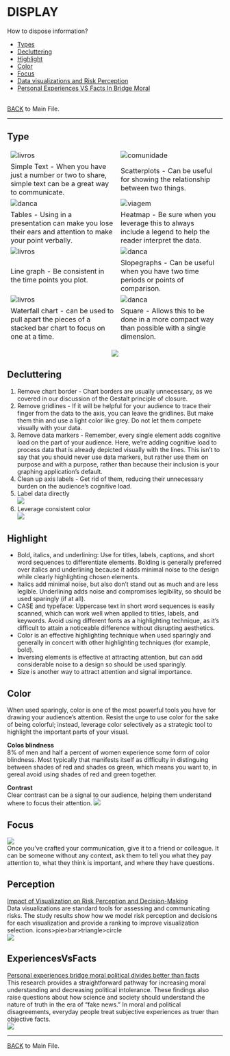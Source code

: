 
# DISPLAY

How to dispose information?

- [Types](#type)<br>
- [Decluttering](#decluttering)<br>
- [Highlight](#highlight)<br>
- [Color](#color)<br>
- [Focus](#focus)<br>
- [Data visualizations and Risk Perception](#perception)<br>
- [Personal Experiences VS Facts In Bridge Moral](#experiencesvsfacts)<br><br>

[BACK](https://github.com/gabriellearruda/storytelling-with-data/blob/main/README.md) to Main File.

---
## Type

<table style="border-color: transparent;">
 <tbody style="border-color: transparent;">
  <tr style="border-color: transparent;">
   <td style="border-color: transparent;"><img align="left" alt="livros" src="images/simpletext.png" />
   <td style="border-color: transparent;"><img align="left" href="" alt="comunidade" src="images/scatter.png" />
  </tr>
  <tr style="border-color: transparent;">
   <td style="border-color: transparent;">Simple Text - When you have just a number or two to share, simple text can be a great way to communicate.
   <td style="border-color: transparent;">Scatterplots - Can be useful for showing the relationship between two
things.
  </tr>
  
  <tr style="border-color: transparent;">
   <td style="border-color: transparent;"><img align="left" href="" alt="danca" src="images/table.png" />
   <td style="border-color: transparent;"><img align="left" href="" alt="viagem" src="images/heatmap.png" />
  </tr>
  <tr style="border-color: transparent;">
   <td style="border-color: transparent;">Tables - Using in a presentation can make you lose their ears and attention to make your point verbally.
   <td style="border-color: transparent;">Heatmap - Be sure when you leverage this to always include a legend to help the reader interpret the data.
  </tr>
  
  <tr style="border-color: transparent;">
   <td style="border-color: transparent;"><img align="left" alt="livros" src="images/line.png" />
   <td style="border-color: transparent;"><img align="left" href="" alt="danca" src="images/slope.png" />
  </tr>
  <tr style="border-color: transparent;">
   <td style="border-color: transparent;">Line graph - Be consistent in the time points you plot.
   <td style="border-color: transparent;">Slopegraphs - Can be useful when you have two time periods or
points of comparison.
  </tr>
  
  <tr style="border-color: transparent;">
   <td style="border-color: transparent;"><img align="left" alt="livros" src="images/watterfall.png" />
   <td style="border-color: transparent;"><img align="left" href="" alt="danca" src="images/square.png" />
  </tr>
  <tr style="border-color: transparent;">
   <td style="border-color: transparent;">Waterfall chart - can be used to pull apart the pieces of a stacked
bar chart to focus on one at a time.
   <td style="border-color: transparent;">Square - Allows this to be done in a more compact way than
possible with a single dimension.
  </tr>
 </tbody>
</table>
<p align="center">
 <img  align="center" src="images/bar.png"><br>
</p>

## Decluttering
1. Remove chart border - Chart borders are usually unnecessary, as we covered in our discussion of the Gestalt principle of closure.<br>
2. Remove gridlines - If it will be helpful for your audience to trace their finger from the data to the axis, you can leave the gridlines. But make them thin and use a light color like grey. Do not let them compete visually with your data.<br>
3. Remove data markers - Remember, every single element adds cognitive load on the part of your audience. Here, we’re adding cognitive load to process data that is already depicted visually with the lines. This isn’t to say that you should never use data markers, but rather use them on purpose and with a purpose, rather than because their inclusion is your graphing application’s default.<br>
4. Clean up axis labels - Get rid of them, reducing their unnecessary burden on the audience’s cognitive load.<br>
5. Label data directly<br>
<img src="images/namelabel.png"><br>
6. Leverage consistent color <br>
<img src="images/graphcolor.png"><br>

## Highlight
-  Bold, italics, and underlining: Use for titles, labels, captions, and short word sequences to differentiate elements. Bolding is generally preferred over italics and underlining because it adds minimal noise to the design while clearly highlighting chosen elements.<br>
-  Italics add minimal noise, but also don’t stand out as much and are less legible. Underlining adds noise and compromises legibility, so should be used sparingly (if at all).<br>
-  CASE and typeface: Uppercase text in short word sequences is easily scanned, which can work well when applied to titles, labels, and keywords. Avoid using different fonts as a highlighting technique, as it’s difficult to attain a noticeable difference without disrupting aesthetics.<br>
-	 Color is an effective highlighting technique when used sparingly and generally in concert with other highlighting techniques (for example, bold).<br>
-	 Inversing elements is effective at attracting attention, but can add considerable noise to a design so should be used sparingly.<br>
-	 Size is another way to attract attention and signal importance.<br>

## Color
When used sparingly, color is one of the most powerful tools you have for drawing your audience’s attention. Resist the urge to use color for the sake of being colorful; instead, leverage color selectively as a strategic tool to highlight the important parts of your visual.<br>

<b>Colos blindness</b><br>
8% of men and half a percent of women experience some form of color blindness. Most typically that manifests itself as difficulty in distinguing between shades of red and shades os green, which means you want to, in gereal avoid using shades of red and green together.<br>

<b>Contrast</b><br>
Clear contrast can be a signal to our audience, helping them understand where to focus their attention. 
<img src="images/contrast.png">

## Focus
<img src="images/focus.png"><br>
Once you’ve crafted your communication, give it to a friend or colleague. It can be someone without any context, ask them to tell you what they pay attention to, what they think is important, and where they have questions.<br>

## Perception
[Impact of Visualization on Risk Perception and Decision-Making](https://arxiv.org/pdf/1910.09725.pdf)<br>
Data visualizations are standard tools for assessing and communicating risks. The study results show how we model risk perception and decisions for each visualization and provide a ranking to improve visualization selection.
 icons>pie>bar>triangle>circle<br>
<img src="images/paper.png">

## ExperiencesVsFacts
[Personal experiences bridge moral political divides better than facts](www.pnas.org/content/118/6/e2008389118)<br>
This research provides a straightforward pathway for increasing moral understanding and decreasing political intolerance. These findings also raise questions about how science and society should understand the nature of truth in the era of “fake news.” In moral and political disagreements, everyday people treat subjective experiences as truer than objective facts.<br>
<img src="images/F3large.jpg">

---
[BACK](https://github.com/gabriellearruda/storytelling-with-data/blob/main/README.md) to Main File.
